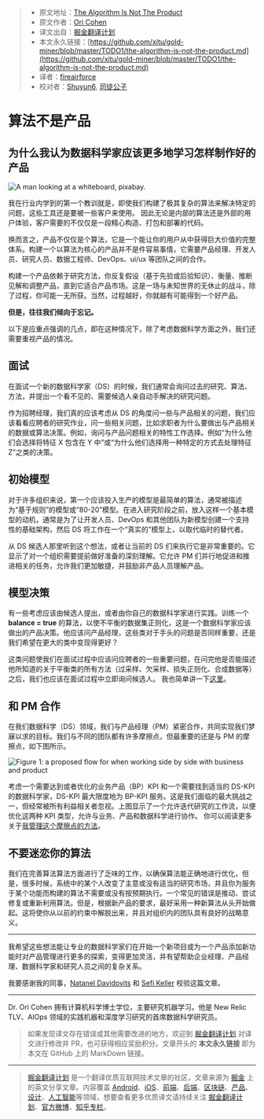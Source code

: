 > * 原文地址：[The Algorithm Is Not The Product](https://towardsdatascience.com/the-algorithm-is-not-the-product-2e0b3740bdfa)
> * 原文作者：[Ori Cohen](https://medium.com/@cohenori)
> * 译文出自：[掘金翻译计划](https://github.com/xitu/gold-miner)
> * 本文永久链接：[https://github.com/xitu/gold-miner/blob/master/TODO1/the-algorithm-is-not-the-product.md](https://github.com/xitu/gold-miner/blob/master/TODO1/the-algorithm-is-not-the-product.md)
> * 译者：[fireairforce](https://github.com/fireairforce)
> * 校对者：[Shuyun6](https://github.com/Shuyun6), [司徒公子](https://github.com/stuchilde)

# 算法不是产品

## 为什么我认为数据科学家应该更多地学习怎样制作好的产品

![A man looking at a whiteboard, [pixabay](https://pixabay.com/photos/startup-whiteboard-room-indoors-3267505/).](https://cdn-images-1.medium.com/max/2000/0*9aCTQ8j7DiGTAZjj.jpg)

我在行业内学到的第一个教训就是，即使我们构建了极其复杂的算法来解决特定的问题，这些工具还是要被一些客户来使用。 因此无论是内部的算法还是外部的用户体验，客户需要的不仅仅是一段精心构造、打包和部署的代码。

换而言之，产品不仅仅是个算法，它是一个能让你的用户从中获得巨大价值的完整体系。构建一个以算法为核心的产品并不是件容易事情，它需要产品经理、开发人员、研究人员、数据工程师、DevOps、ui/ux 等团队之间的合作。

构建一个产品依赖于研究方法，你反复假设（基于先验或后验知识）、衡量、推断见解和调整产品，直到它适合产品市场。这是一场与未知世界的无休止的战斗，除了过程，你可能一无所获。当然，过程越好，你就越有可能得到一个好产品。

**但是，往往我们倾向于忘记。**

以下是应重点强调的几点，即在这种情况下，除了考虑数据科学方面之外，我们还需要重视产品的情况。

## 面试

在面试一个新的数据科学家（DS）的时候，我们通常会询问过去的研究、算法、方法，并提出一个看不见的、需要候选人亲自动手解决的研究问题。

作为招聘经理，我们真的应该考虑从 DS 的角度问一些与产品相关的问题，我们应该看看应聘者的研究作业，问一些相关问题，比如求职者为什么要做出与产品相关的数据或算法决策。例如，询问与产品问题相关的特性工作选择。例如“为什么他们会选择将特征 X 包含在 Y 中”或“为什么他们选择用一种特定的方式去处理特征 Z”之类的决策。

## 初始模型

对于许多组织来说，第一个应该投入生产的模型是最简单的算法，通常被描述为“基于规则”的模型或“80-20”模型。在进入研究阶段之前，放入这样一个基本模型的动机，通常是为了让开发人员、DevOps 和其他团队为新模型创建一个支持性的基础架构，然后 DS 将工作在一个“真实的”模型上，以取代临时的替代者。

从 DS 候选人那里听到这个想法，或者让当前的 DS 们来执行它是非常重要的。它显示了对一个组织需要提前做好准备的深刻理解。它允许 PM 们并行地促进和推进相关的任务，允许我们更加敏捷，并鼓励非产品人员理解产品。

## 模型决策

有一些考虑应该由候选人提出，或者由你自己的数据科学家进行实践。训练一个 **balance = true** 的算法，以使不平衡的数据集正则化，这是一个数据科学家应该做出的产品决策。他应该问产品经理，这些类对于手头的问题是否同样重要，还是我们希望在更大的类中变现得更好？ 

这类问题使我们在面试过程中应该问应聘者的一些重要问题，在问完他是否能描述他所知道的关于平衡类的所有方法（过采样、欠采样、损失正则化、合成数据等）之后，我们也应该在面试过程中立即询问候选人。
我也简单讲一下[这里](https://towardsdatascience.com/data-science-recruitment-why-you-may-be-doing-it-wrong-b8e9c7b6dae5)。

## 和 PM 合作

在我们数据科学（DS）领域，我们与产品经理（PM）紧密合作，共同实现我们梦寐以求的目标。我们与不同的团队都有许多摩擦点，但最重要的还是与 PM 的摩擦点，如下图所示。

![Figure 1: a proposed flow for when working side by side with business and product](https://cdn-images-1.medium.com/max/3010/0*dboBm1rJIqrZ7Sla.png)

考虑一个需要达到或者优化的业务产品（BP）KPI 和一个需要找到适当的 DS-KPI 的数据科学家，DS-KPI 最大限度地为 BP-KPI 服务。这是我们面临的最大挑战之一，但经常被所有利益相关者忽视。上图显示了一个允许迭代研究的工作流，以便优化这两种 KPI 类型，允许与业务、产品和数据科学进行协作。
你可以阅读更多关于[我管理这个摩擦点的方法](https://towardsdatascience.com/why-business-product-should-always-define-kpis-goals-for-data-science-450404392990)。

## 不要迷恋你的算法

我们在完善算法算法方面进行了乏味的工作，以确保算法能正确地进行优化，但是，很多时候，系统中的某个人改变了主意或没有适当的研究市场，并且你为服务于某个功能而构建的算法不需要或没有按预期执行。一个常见的错误是推动、尝试修复或重新利用算法。但是，根据新产品的要求，最好采用一种新算法从头开始做起。这将使你从以前的约束中解脱出来，并且对组织内的团队具有良好的战略意义。

---

我希望这些想法能让专业的数据科学家们在开始一个新项目或为一个产品添加新功能时对产品管理进行更多的探索，变得更加灵活，并有望帮助企业经理、产品经理、数据科学家和研究人员之间的复杂关系。

我要感谢我的同事，[Natanel Davidovits](https://towardsdatascience.com/@ndor123) 和 [Sefi Keller](https://medium.com/@sefikeller) 校验这篇文章。

---

Dr. Ori Cohen 拥有计算机科学博士学位，主要研究机器学习。他是 New Relic TLV、AIOps 领域的实践机器和深度学习研究的首席数据科学研究员。

> 如果发现译文存在错误或其他需要改进的地方，欢迎到 [掘金翻译计划](https://github.com/xitu/gold-miner) 对译文进行修改并 PR，也可获得相应奖励积分。文章开头的 **本文永久链接** 即为本文在 GitHub 上的 MarkDown 链接。

---

> [掘金翻译计划](https://github.com/xitu/gold-miner) 是一个翻译优质互联网技术文章的社区，文章来源为 [掘金](https://juejin.im) 上的英文分享文章。内容覆盖 [Android](https://github.com/xitu/gold-miner#android)、[iOS](https://github.com/xitu/gold-miner#ios)、[前端](https://github.com/xitu/gold-miner#前端)、[后端](https://github.com/xitu/gold-miner#后端)、[区块链](https://github.com/xitu/gold-miner#区块链)、[产品](https://github.com/xitu/gold-miner#产品)、[设计](https://github.com/xitu/gold-miner#设计)、[人工智能](https://github.com/xitu/gold-miner#人工智能)等领域，想要查看更多优质译文请持续关注 [掘金翻译计划](https://github.com/xitu/gold-miner)、[官方微博](http://weibo.com/juejinfanyi)、[知乎专栏](https://zhuanlan.zhihu.com/juejinfanyi)。
